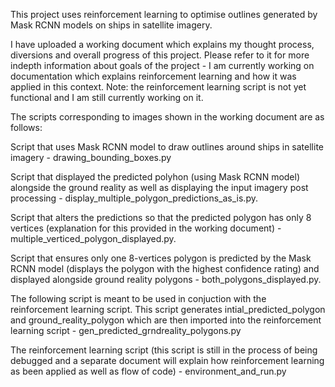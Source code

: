 This project uses reinforcement learning to optimise outlines generated by Mask RCNN models on ships in satellite imagery.

I have uploaded a working document which explains my thought process, diversions and overall progress of this project. Please refer to it for more indepth information about goals of the project - I am currently working on documentation which explains reinforcement learning and how it was applied in this context. Note: the reinforcement learning script is not yet functional and I am still currently working on it.

The scripts corresponding to images shown in the working document are as follows:

Script that uses Mask RCNN model to draw outlines around ships in satellite imagery - drawing_bounding_boxes.py

Script that displayed the predicted polyhon (using Mask RCNN model) alongside the ground reality as well as displaying the input imagery post processing - display_multiple_polygon_predictions_as_is.py.

Script that alters the predictions so that the predicted polygon has only 8 vertices (explanation for this provided in the working document) - multiple_verticed_polygon_displayed.py.

Script that ensures only one 8-vertices polygon is predicted by the Mask RCNN model (displays the polygon with the highest confidence rating) and displayed alongside ground reality polygons - both_polygons_displayed.py.

The following script is meant to be used in conjuction with the reinforcement learning script. This script generates intial_predicted_polygon and ground_reality_polygon which are then imported into the reinforcement learning script - gen_predicted_grndreality_polygons.py

The reinforcement learning script (this script is still in the process of being debugged and a separate document will explain how reinforcement learning as been applied as well as flow of code) - environment_and_run.py
